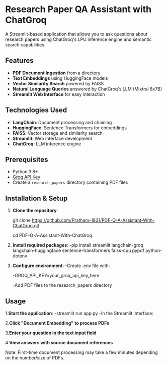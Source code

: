 # Research Paper QA Assistant with ChatGroq

A Streamlit-based application that allows you to ask questions about research papers using ChatGroq's LPU inference engine and semantic search capabilities.


## Features

- **PDF Document Ingestion** from a directory
- **Text Embeddings** using HuggingFace models
- **Vector Similarity Search** powered by FAISS
- **Natural Language Queries** answered by ChatGroq's LLM (Mixtral 8x7B)
- **Streamlit Web Interface** for easy interaction

## Technologies Used

- **LangChain**: Document processing and chaining
- **HuggingFace**: Sentence Transformers for embeddings
- **FAISS**: Vector storage and similarity search
- **Streamlit**: Web interface development
- **ChatGroq**: LLM inference engine

## Prerequisites

- Python 3.8+
- [Groq API Key](https://console.groq.com/keys)
- Create a `research_papers` directory containing PDF files

## Installation & Setup

1. **Clone the repository**:

   git clone https://github.com/Pratham-1831/PDF-Q-A-Assistant-With-ChatGroq.git
   
   cd PDF-Q-A-Assistant-With-ChatGroq
3. **Install required packages**:
   -pip install streamlit langchain-groq langchain-huggingface sentence-transformers faiss-cpu pypdf python-dotenv
4. **Configure environment**:
   -Create .env file with:
   
   -GROQ_API_KEY=your_groq_api_key_here
   
   -Add PDF files to the research_papers directory

## Usage
1.**Start the application**:
 -streamlit run app.py
 -In the Streamlit interface:

2.**Click "Document Embedding" to process PDFs**

3.**Enter your question in the text input field**

4.**View answers with source document references**

Note: First-time document processing may take a few minutes depending on the number/size of PDFs.
